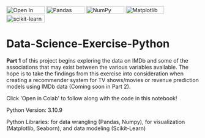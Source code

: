 <a href="https://colab.research.google.com/drive/1_6HecpiJpMa_Ahs4nnMA_U4LWWyIqREg?usp=sharing"><img src="https://colab.research.google.com/assets/colab-badge.svg" alt="Open In Colab" width="100" height="20"></a>
<img src="https://img.shields.io/badge/pandas-%23150458.svg?style=for-the-badge&logo=pandas&logoColor=white" alt="Pandas" width="100" height="20">
<img src="https://img.shields.io/badge/numpy-%23013243.svg?style=for-the-badge&logo=numpy&logoColor=white" alt="NumPy" width="100" height="20">
<img src="https://img.shields.io/badge/Matplotlib-%23ffffff.svg?style=for-the-badge&logo=Matplotlib&logoColor=black" alt="Matplotlib" width="100" height="20">
<img src="https://img.shields.io/badge/scikit--learn-%23F7931E.svg?style=for-the-badge&logo=scikit-learn&logoColor=white" alt="scikit-learn" width="100" height="20">


# Data-Science-Exercise-Python
__Part 1__ of this project begins exploring the data on IMDb and some of the associations that may exist between the various variables available. The hope is to take the findings from this exercise into consideration when creating a recommender system for TV shows/movies or revenue prediction models using IMDb data (Coming soon in Part 2).

Click 'Open in Colab' to follow along with the code in this notebook!

Python Version: 3.10.9

Python Libraries: for data wrangling (Pandas, Numpy), for visualization (Matplotlib, Seaborn), and data modeling (Scikit-Learn)  


